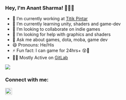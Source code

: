 ### Hey, I'm Anant Sharma! 🐱‍👤👾

- 🔭 I’m currently working at [Titik Pintar](https://titikpintar.id/)
- 🌱 I’m currently learning unity, shaders and game-dev
- 👯 I’m looking to collaborate on indie games
- 🤔 I’m looking for help with graphics and shaders
- 💬 Ask me about games, dota, moba, game dev
- 😄 Pronouns: He/His
- ⚡ Fun fact: I can game for 24hrs+ 😵🤩
- 👨‍💻 Mostly Active on [GitLab](https://gitlab.com/ananttheant)

<img src="https://github-readme-stats.vercel.app/api?username=ananttheant&&show_icons=true&title_color=41b883&icon_color=41b883&text_color=273849&bg_color=fffefe">

### Connect with me:

[<img align="left" alt="codeSTACKr | LinkedIn" width="22px" src="https://iconsplace.com/wp-content/uploads/_icons/ffffff/256/png/linkedin-icon-18-256.png" />][linkedin]

<br/>


[linkedin]: https://www.linkedin.com/in/anant-sharma-game/
